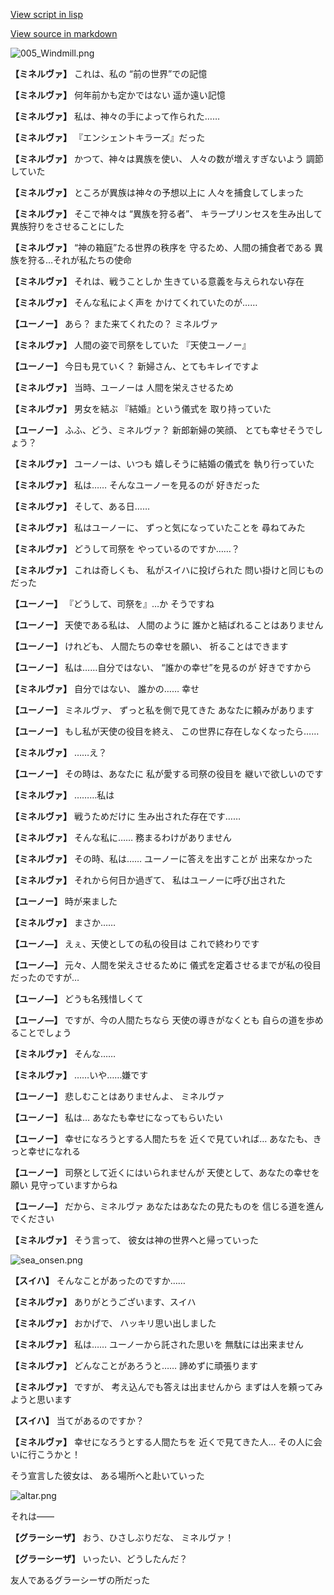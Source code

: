 [View script in lisp](../scripts/202306104.txt)

[View source in markdown](202306104.md)

![005_Windmill.png](../images/backgrounds/005_Windmill.png)

**【ミネルヴァ】**
これは、私の
“前の世界”での記憶

**【ミネルヴァ】**
何年前かも定かではない
遥か遠い記憶

**【ミネルヴァ】**
私は、神々の手によって作られた……

**【ミネルヴァ】**
『エンシェントキラーズ』だった

**【ミネルヴァ】**
かつて、神々は異族を使い、
人々の数が増えすぎないよう
調節していた

**【ミネルヴァ】**
ところが異族は神々の予想以上に
人々を捕食してしまった

**【ミネルヴァ】**
そこで神々は “異族を狩る者”、
キラープリンセスを生み出して
異族狩りをさせることにした

**【ミネルヴァ】**
“神の箱庭”たる世界の秩序を
守るため、人間の捕食者である
異族を狩る…それが私たちの使命

**【ミネルヴァ】**
それは、戦うことしか
生きている意義を与えられない存在

**【ミネルヴァ】**
そんな私によく声を
かけてくれていたのが……

**【ユーノー】**
あら？
また来てくれたの？
ミネルヴァ

**【ミネルヴァ】**
人間の姿で司祭をしていた
『天使ユーノー』

**【ユーノー】**
今日も見ていく？
新婦さん、とてもキレイですよ

**【ミネルヴァ】**
当時、ユーノーは
人間を栄えさせるため

**【ミネルヴァ】**
男女を結ぶ
『結婚』という儀式を
取り持っていた

**【ユーノー】**
ふふ、どう、ミネルヴァ？
新郎新婦の笑顔、
とても幸せそうでしょう？

**【ミネルヴァ】**
ユーノーは、いつも
嬉しそうに結婚の儀式を
執り行っていた

**【ミネルヴァ】**
私は……
そんなユーノーを見るのが
好きだった

**【ミネルヴァ】**
そして、ある日……

**【ミネルヴァ】**
私はユーノーに、
ずっと気になっていたことを
尋ねてみた

**【ミネルヴァ】**
どうして司祭を
やっているのですか……？

**【ミネルヴァ】**
これは奇しくも、
私がスイハに投げられた
問い掛けと同じものだった

**【ユーノー】**
『どうして、司祭を』…か
そうですね

**【ユーノー】**
天使である私は、
人間のように
誰かと結ばれることはありません

**【ユーノー】**
けれども、
人間たちの幸せを願い、
祈ることはできます

**【ユーノー】**
私は……自分ではない、
“誰かの幸せ”を見るのが
好きですから

**【ミネルヴァ】**
自分ではない、
誰かの……
幸せ

**【ユーノー】**
ミネルヴァ、
ずっと私を側で見てきた
あなたに頼みがあります

**【ユーノー】**
もし私が天使の役目を終え、
この世界に存在しなくなったら……

**【ミネルヴァ】**
……え？

**【ユーノー】**
その時は、あなたに
私が愛する司祭の役目を
継いで欲しいのです

**【ミネルヴァ】**
………私は

**【ミネルヴァ】**
戦うためだけに
生み出された存在です……

**【ミネルヴァ】**
そんな私に……
務まるわけがありません

**【ミネルヴァ】**
その時、私は……
ユーノーに答えを出すことが
出来なかった

**【ミネルヴァ】**
それから何日か過ぎて、
私はユーノーに呼び出された

**【ユーノー】**
時が来ました

**【ミネルヴァ】**
まさか……

**【ユーノ―】**
えぇ、天使としての私の役目は
これで終わりです

**【ユーノ―】**
元々、人間を栄えさせるために
儀式を定着させるまでが私の役目
だったのですが…

**【ユーノ―】**
どうも名残惜しくて

**【ユーノ―】**
ですが、今の人間たちなら
天使の導きがなくとも
自らの道を歩めることでしょう

**【ミネルヴァ】**
そんな……

**【ミネルヴァ】**
……いや……嫌です

**【ユーノー】**
悲しむことはありませんよ、
ミネルヴァ

**【ユーノー】**
私は…
あなたも幸せになってもらいたい

**【ユーノー】**
幸せになろうとする人間たちを
近くで見ていれば…
あなたも、きっと幸せになれる

**【ユーノー】**
司祭として近くにはいられませんが
天使として、あなたの幸せを願い
見守っていますからね

**【ユーノ―】**
だから、ミネルヴァ
あなたはあなたの見たものを
信じる道を進んでください

**【ミネルヴァ】**
そう言って、
彼女は神の世界へと帰っていった

![sea_onsen.png](../images/backgrounds/sea_onsen.png)

**【スイハ】**
そんなことがあったのですか……

**【ミネルヴァ】**
ありがとうございます、スイハ

**【ミネルヴァ】**
おかげで、
ハッキリ思い出しました

**【ミネルヴァ】**
私は……
ユーノーから託された思いを
無駄には出来ません

**【ミネルヴァ】**
どんなことがあろうと……
諦めずに頑張ります

**【ミネルヴァ】**
ですが、
考え込んでも答えは出ませんから
まずは人を頼ってみようと思います

**【スイハ】**
当てがあるのですか？

**【ミネルヴァ】**
幸せになろうとする人間たちを
近くで見てきた人…
その人に会いに行こうかと！

そう宣言した彼女は、
ある場所へと赴いていった

![altar.png](../images/backgrounds/altar.png)

それは――

**【グラーシーザ】**
おう、ひさしぶりだな、
ミネルヴァ！

**【グラーシーザ】**
いったい、どうしたんだ？

友人であるグラーシーザの所だった
